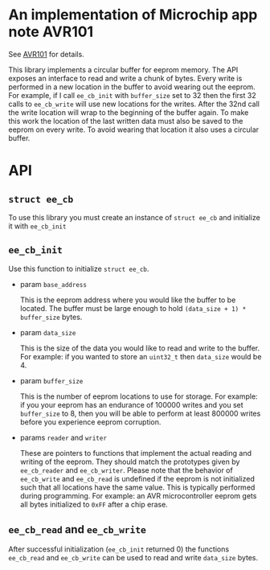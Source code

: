 # An implementation of Microchip app note AVR101

See [AVR101](http://ww1.microchip.com/downloads/en/AppNotes/doc2526.pdf) for details.

This library implements a circular buffer for eeprom memory. The API exposes an interface to read and write a chunk of bytes. Every write is performed in a new location in the buffer to avoid wearing out the eeprom. For example, if I call `ee_cb_init` with `buffer_size` set to 32 then the first 32 calls to `ee_cb_write` will use new locations for the writes. After the 32nd call the write location will wrap to the beginning of the buffer again. To make this work the location of the last written data must also be saved to the eeprom on every write. To avoid wearing that location it also uses a circular buffer.

# API

## `struct ee_cb`

To use this library you must create an instance of `struct ee_cb` and initialize it with `ee_cb_init`

## `ee_cb_init`

Use this function to initialize `struct ee_cb`.

* param `base_address`

    This is the eeprom address where you would like the buffer to be located. The buffer must be large enough to hold `(data_size + 1) * buffer_size` bytes.

* param `data_size`

    This is the size of the data you would like to read and write to the buffer. For example: if you wanted to store an `uint32_t` then `data_size` would be 4. 

* param `buffer_size` 
    
    This is the number of eeprom locations to use for storage. For example: if you your eeprom has an endurance of 100000 writes and you set `buffer_size` to 8, then you will be able to perform at least 800000 writes before you experience eeprom corruption. 
    
* params `reader` and `writer`
    
    These are pointers to functions that implement the actual reading and writing of the eeprom. They should match the prototypes given by `ee_cb_reader` and `ee_cb_writer`. Please note that the behavior of `ee_cb_write` and `ee_cb_read` is undefined if the eeprom is not initialized such that all locations have the same value. This is typically performed during programming. For example: an AVR microcontroller eeprom gets all bytes initialized to `0xFF` after a chip erase.

## `ee_cb_read` and `ee_cb_write`

After successful initialization (`ee_cb_init` returned 0) the functions `ee_cb_read` and `ee_cb_write` can be used to read and write `data_size` bytes.
